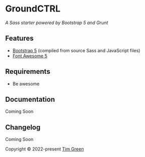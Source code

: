 # GroundCTRL
*A Sass starter powered by Bootstrap 5 and Grunt*

## Features

* [Bootstrap 5](https://getbootstrap.com/) (compiled from source Sass and JavaScript files)
* [Font Awesome 5](https://fontawesome.com/)


## Requirements

* Be awesome

## Documentation
Coming Soon

## Changelog
Coming Soon

Copyright © 2022-present [Tim Green](https://github.com/tim-green)